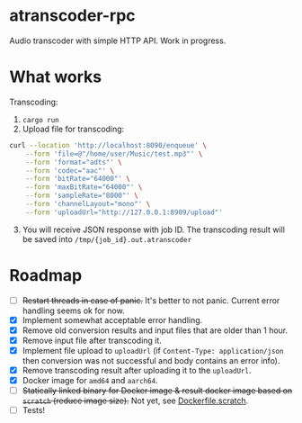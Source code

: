 # atranscoder-rpc

Audio transcoder with simple HTTP API. Work in progress.

# What works

Transcoding:
1. `cargo run`
2. Upload file for transcoding:
```bash
curl --location 'http://localhost:8090/enqueue' \
    --form 'file=@"/home/user/Music/test.mp3"' \
    --form 'format="adts"' \
    --form 'codec="aac"' \
    --form 'bitRate="64000"' \
    --form 'maxBitRate="64000"' \
    --form 'sampleRate="8000"' \
    --form 'channelLayout="mono"' \
    --form 'uploadUrl="http://127.0.0.1:8909/upload"'
```
3. You will receive JSON response with job ID. The transcoding result will be saved into `/tmp/{job_id}.out.atranscoder`

# Roadmap
- [ ] ~~Restart threads in case of panic.~~ It's better to not panic. Current error handling seems ok for now.
- [x] Implement somewhat acceptable error handling.
- [x] Remove old conversion results and input files that are older than 1 hour.
- [x] Remove input file after transcoding it.
- [x] Implement file upload to `uploadUrl` (if `Content-Type: application/json` then conversion was not successful and body contains an error info).
- [x] Remove transcoding result after uploading it to the `uploadUrl`.
- [x] Docker image for `amd64` and `aarch64`.
- [ ] ~~Statically linked binary for Docker image & result docker image based on `scratch` (reduce image size).~~ Not yet, see [Dockerfile.scratch](Dockerfile.scratch).
- [ ] Tests!